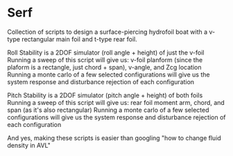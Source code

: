 # Serf

Collection of scripts to design a surface-piercing hydrofoil boat with a v-type rectangular main foil and t-type rear foil.

Roll Stability is a 2DOF simulator (roll angle + height) of just the v-foil
  Running a sweep of this script will give us: v-foil planform (since the plaform is a rectangle, just chord + span), v-angle, and Zcg location
  Running a monte carlo of a few selected configurations will give us the system response and disturbance rejection of each configuration

Pitch Stability is a 2DOF simulator (pitch angle + height) of both foils
  Running a sweep of this script will give us: rear foil moment arm, chord, and span (as it's also rectangular)
  Running a monte carlo of a few selected configurations will give us the system response and disturbance rejection of each configuration

And yes, making these scripts is easier than googling "how to change fluid density in AVL"
